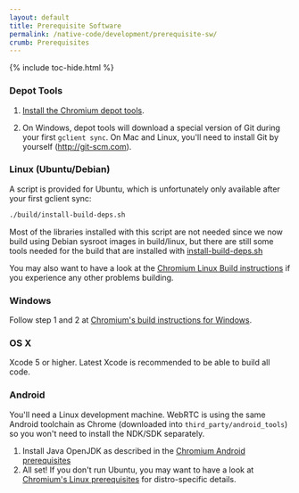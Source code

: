 ```yaml
---
layout: default
title: Prerequisite Software
permalink: /native-code/development/prerequisite-sw/
crumb: Prerequisites
---
```



{% include toc-hide.html %}


### Depot Tools

  1. [Install the Chromium depot tools][1].

  2. On Windows, depot tools will download a special version of Git during your
     first `gclient sync`.
     On Mac and Linux, you'll need to install Git by yourself
     (<http://git-scm.com>).


### Linux (Ubuntu/Debian)

A script is provided for Ubuntu, which is unfortunately only available after
your first gclient sync:

~~~~~ bash
./build/install-build-deps.sh
~~~~~

Most of the libraries installed with this script are not needed since we now
build using Debian sysroot images in build/linux, but there are still some tools
needed for the build that are installed with [install-build-deps.sh][2]

[1]: https://code.google.com/p/chromium/codesearch#chromium/src/build/install-build-deps.sh

You may also want to have a look at the [Chromium Linux Build instructions][3]
if you experience any other problems building.


### Windows

Follow step 1 and 2 at [Chromium's build instructions for Windows][4].


### OS X

Xcode 5 or higher. Latest Xcode is recommended to be able to build all code.


### Android

You'll need a Linux development machine. WebRTC is using the same Android
toolchain as Chrome (downloaded into `third_party/android_tools`) so you won't
need to install the NDK/SDK separately.

  1. Install Java OpenJDK as described in the [Chromium Android prerequisites][6]
  2. All set! If you don't run Ubuntu, you may want to have a look at
    [Chromium's Linux prerequisites][5] for distro-specific details.



[1]: http://dev.chromium.org/developers/how-tos/install-depot-tools
[2]: https://cs.chromium.org/chromium/src/build/install-build-deps.sh
[3]: https://chromium.googlesource.com/chromium/src/+/master/docs/linux_build_instructions.md
[4]: https://chromium.googlesource.com/chromium/src/+/master/docs/windows_build_instructions.md
[5]: https://chromium.googlesource.com/chromium/src/+/master/docs/linux_build_instructions_prerequisites.md
[6]: https://www.chromium.org/developers/how-tos/android-build-instructions
